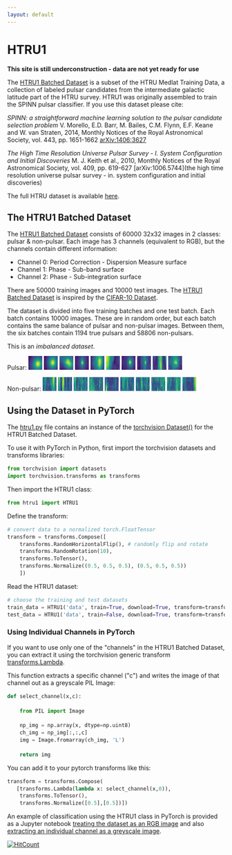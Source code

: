 ```yaml
---
layout: default
---
```


# HTRU1

**This site is still underconstruction - data are not yet ready for use**

The [HTRU1 Batched Dataset](https://raw.githubusercontent.com/as595/HTRU1/master/htru1-batches-py.tar.gz) is a subset of the HTRU Medlat Training Data, a collection of labeled pulsar candidates from the intermediate galactic latitude part of the HTRU survey. HTRU1 was originally assembled to train the SPINN pulsar classifier. If you use this dataset please cite:

*SPINN: a straightforward machine learning solution to the pulsar candidate selection problem*
V. Morello, E.D. Barr, M. Bailes, C.M. Flynn, E.F. Keane and W. van Straten, 2014, Monthly Notices of the Royal Astronomical Society, vol. 443, pp. 1651-1662 [arXiv:1406:3627](http://arxiv.org/abs/1406.3627)

*The High Time Resolution Universe Pulsar Survey - I. System Configuration and Initial Discoveries* 
M. J. Keith et al., 2010, Monthly Notices of the Royal Astronomical Society, vol. 409, pp. 619-627 [arXiv:1006.5744](the high time resolution universe pulsar survey - in. system configuration and initial discoveries)

The full HTRU dataset is available [here](https://archive.ics.uci.edu/ml/datasets/HTRU2#). 

## The HTRU1 Batched Dataset

The [HTRU1 Batched Dataset](https://raw.githubusercontent.com/as595/HTRU1/master/htru1-batches-py.tar.gz) consists of 60000 32x32 images in 2 classes: pulsar & non-pulsar. Each image has 3 channels (equivalent to RGB), but the channels contain different information:

 * Channel 0: Period Correction - Dispersion Measure surface
 * Channel 1: Phase - Sub-band surface
 * Channel 2: Phase - Sub-integration surface

There are 50000 training images and 10000 test images. The [HTRU1 Batched Dataset](https://raw.githubusercontent.com/as595/HTRU1/master/htru1-batches-py.tar.gz) is inspired by the [CIFAR-10 Dataset](http://www.cs.toronto.edu/~kriz/cifar.html).

The dataset is divided into five training batches and one test batch. Each batch contains 10000 images. These are in random order, but each batch contains the same balance of pulsar and non-pulsar images. Between them, the six batches contain 1194 true pulsars and 58806 non-pulsars. 

This is an *imbalanced dataset*.

Pulsar: ![pulsar1](/media/pulsar_0000.jpg) ![pulsar2](/media/pulsar_0001.jpg) ![pulsar3](/media/pulsar_0002.jpg) ![pulsar4](/media/pulsar_0003.jpg) ![pulsar5](/media/pulsar_0004.jpg) ![pulsar6](/media/pulsar_0005.jpg) ![pulsar7](/media/pulsar_0006.jpg) ![pulsar8](/media/pulsar_0007.jpg) ![pulsar9](/media/pulsar_0008.jpg) ![pulsar10](/media/pulsar_0009.jpg) 

Non-pulsar: ![cand1](/media/cand_000002.jpg) ![cand2](/media/cand_000003.jpg) ![cand3](/media/cand_000014.jpg) ![cand4](/media/cand_000015.jpg) ![cand5](/media/cand_000018.jpg) ![cand6](/media/cand_000019.jpg) ![cand7](/media/cand_000022.jpg) ![cand8](/media/cand_000023.jpg) ![cand9](/media/cand_000034.jpg) ![cand10](/media/cand_000035.jpg) 


## Using the Dataset in PyTorch

The [htru1.py](https://raw.githubusercontent.com/as595/HTRU1/master/htru1.py) file contains an instance of the [torchvision Dataset()](https://pytorch.org/docs/stable/torchvision/datasets.html) for the HTRU1 Batched Dataset. 

To use it with PyTorch in Python, first import the torchvision datasets and transforms libraries:

```python
from torchvision import datasets
import torchvision.transforms as transforms
```

Then import the HTRU1 class:

```python
from htru1 import HTRU1
```

Define the transform:

```python
# convert data to a normalized torch.FloatTensor
transform = transforms.Compose([
    transforms.RandomHorizontalFlip(), # randomly flip and rotate
    transforms.RandomRotation(10),
    transforms.ToTensor(),
    transforms.Normalize((0.5, 0.5, 0.5), (0.5, 0.5, 0.5))
    ])
 ```

Read the HTRU1 dataset:

```python
# choose the training and test datasets
train_data = HTRU1('data', train=True, download=True, transform=transform)
test_data = HTRU1('data', train=False, download=True, transform=transform)
```

### Using Individual Channels in PyTorch

If you want to use only one of the "channels" in the HTRU1 Batched Dataset, you can extract it using the torchvision generic transform [transforms.Lambda](https://pytorch.org/docs/stable/torchvision/transforms.html#generic-transforms). 

This function extracts a specific channel ("c") and writes the image of that channel out as a greyscale PIL Image:

```python
def select_channel(x,c):
    
    from PIL import Image
    
    np_img = np.array(x, dtype=np.uint8)
    ch_img = np_img[:,:,c]
    img = Image.fromarray(ch_img, 'L')
    
    return img
 ```
 
 You can add it to your pytorch transforms like this:
 
 ```python
 transform = transforms.Compose(
    [transforms.Lambda(lambda x: select_channel(x,0)),
     transforms.ToTensor(),
     transforms.Normalize([0.5],[0.5])])
 ```
 

An example of classification using the HTRU1 class in PyTorch is provided as a Jupyter notebook [treating the dataset as an RGB image](https://github.com/as595/HTRU1/blob/master/htru1_tutorial.ipynb) and also [extracting an individual channel as a greyscale image](https://github.com/as595/HTRU1/blob/master/htru1_tutorial_channel.ipynb).

[![HitCount](http://hits.dwyl.io/as595/HTRU1.svg)](http://hits.dwyl.io/as595/HTRU1)

